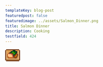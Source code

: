 ```yaml
---
templateKey: blog-post
featuredpost: false
featuredimage: ../assets/Salmon_Dinner.png
title: Salmon Dinner
description: Cooking
testfield: 424
---
```

![Salmon Dinner](../assets/Salmon_Dinner.png)